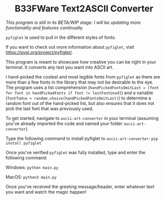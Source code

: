 <h1 align="center">B33FWare Text2ASCII Converter</h1>

*This program is still in its BETA/WIP stage. I will be updating more functionality and features continually.*

```pyfiglet``` is used to pull in the different styles of fonts.

If you want to check out more information about ```pyfiglet```, visit https://pypi.org/project/pyfiglet/.

This program is meant to showcase how creative you can be right in your terminal. It converts any text you want into ASCII art.

I hand-picked the coolest and most legible fonts from ```pyfiglet``` as there are more than a few fonts in the library that may not be desirable to the eye. The program uses a list comprehension (```handPickedFontsOmitLast = [font for font in handPickedFonts if font != lastFontUsed]```) and a variable (```fontToUse = random.choice(handPickedFontsOmitLast)```) to determine a random font out of the hand-picked list, but also ensures that it does not pick the last font that was previously used.

To get started, navigate to ```ascii-art-converter``` in your terminal (assuming you've already imported the code and named your folder ```ascii-art-converter```).

Type the following command to install pyfiglet to ```ascii-art-converter```: ```pip install pyfiglet```

Once you've verified ```pyfiglet``` was fully installed, type and enter the following command:
  
  Windows: ```python main.py```
  
  MacOS: ```python3 main.py```

Once you've received the greeting message/header, enter whatever text you want and watch the magic happen!

